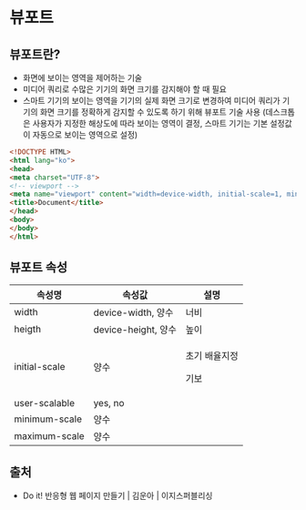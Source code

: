 # 뷰포트

## 뷰포트란?

* 화면에 보이는 영역을 제어하는 기술
* 미디어 쿼리로 수많은 기기의 화면 크기를 감지해야 할 때 필요
* 스마트 기기의 보이는 영역을 기기의 실제 화면 크기로 변경하여 미디어 쿼리가 기기의 화면 크기를 정확하게 감지할 수 있도록 하기 위해 뷰포트 기술 사용 (데스크톱은 사용자가 지정한 해상도에 따라 보이는 영역이 결정, 스마트 기기는 기본 설정값이 자동으로 보이는 영역으로 설정)

```html
<!DOCTYPE HTML>
<html lang="ko">
<head>
<meta charset="UTF-8">
<!-- viewport -->
<meta name="viewport" content="width=device-width, initial-scale=1, minimum-scale=1, maximum-scale=1, user-scalable=no">
<title>Document</title>
</head>
<body>
</body>
</html>
```

## 뷰포트 속성

| 속성명           | 속성값                | 설명                      |
| ------------- | ------------------ | ----------------------- |
| width         | device-width, 양수   | 너비                      |
| heigth        | device-height, 양수  | 높이                      |
| initial-scale | 양수                 | <p>초기 배율지정</p><p>기보</p> |
| user-scalable | yes, no            |                         |
| minimum-scale | 양수                 |                         |
| maximum-scale | 양수                 |                         |

## 출처

* Do it! 반응형 웹 페이지 만들기 | 김운아 | 이지스퍼블리싱


